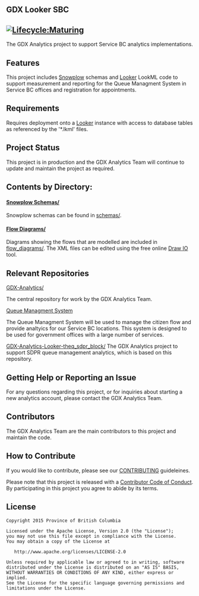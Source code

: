 ## GDX Looker SBC
[![Lifecycle:Maturing](https://img.shields.io/badge/Lifecycle-Maturing-007EC6)](<Redirect-URL>)
-----

The GDX Analytics project to support Service BC analytics implementations. 

## Features
 
This project includes [Snowplow](https://snowplowanalytics.com/) schemas and [Looker](https://looker.com/) LookML code to support measurement and reporting for the Queue Managment System in Service BC offices and registration for appointments. 
 
## Requirements
 
Requires deployment onto a [Looker](https://looker.com/) instance with access to database tables as referenced by the '*.lkml' files.
 
## Project Status
 
This project is in production and the GDX Analytics Team will continue to update and maintain the project as required.

## Contents by Directory:

#### [Snowplow Schemas/ ](./schemas/)

Snowplow schemas can be found in [schemas/](./schemas/).

#### [Flow Diagrams/ ](./flow_diagrams/)

Diagrams showing the flows that are modelled are included in [flow_diagrams/](./flow_diagrams/). The XML files can be edited using the free online [Draw IO](https://www.draw.io/) tool.

## Relevant Repositories
[GDX-Analytics/](https://github.com/bcgov/GDX-Analytics/)

The central repository for work by the GDX Analytics Team.

[Queue Managment System](https://github.com/bcgov/queue-management)

The Queue Managment System will be used to manage the citizen flow and provide analtyics for our Service BC locations. This system is designed to be used for government offices with a large number of services.

[GDX-Analytics-Looker-theq_sdpr_block/](GDX-Analytics-Looker-theq_sdpr_block)
The GDX Analytics project to support SDPR queue management analytics, which is based on this repository.

## Getting Help or Reporting an Issue
 
For any questions regarding this project, or for inquiries about starting a new analytics account, please contact the GDX Analytics Team.

## Contributors

The GDX Analytics Team are the main contributors to this project and maintain the code.

## How to Contribute

If you would like to contribute, please see our [CONTRIBUTING](CONTRIBUTING.md) guideleines.

Please note that this project is released with a [Contributor Code of Conduct](CODE_OF_CONDUCT.md). By participating in this project you agree to abide by its terms.

## License

```
Copyright 2015 Province of British Columbia

Licensed under the Apache License, Version 2.0 (the "License");
you may not use this file except in compliance with the License.
You may obtain a copy of the License at

   http://www.apache.org/licenses/LICENSE-2.0

Unless required by applicable law or agreed to in writing, software
distributed under the License is distributed on an "AS IS" BASIS,
WITHOUT WARRANTIES OR CONDITIONS OF ANY KIND, either express or implied.
See the License for the specific language governing permissions and limitations under the License.
```
